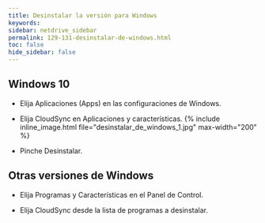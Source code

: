 ```yaml
---
title: Desinstalar la versión para Windows
keywords:
sidebar: netdrive_sidebar
permalink: 129-131-desinstalar-de-windows.html
toc: false
hide_sidebar: false
---
```


Windows 10
-----------
- Elija Aplicaciones (Apps) en las configuraciones de Windows.

- Elija CloudSync en Aplicaciones y características.
{% include inline_image.html file="desinstalar_de_windows_1.jpg" max-width="200" %}
- Pinche Desinstalar.

Otras versiones de Windows
--------------------------
- Elija Programas y Características en el Panel de Control.

- Elija CloudSync desde la lista de programas a desinstalar.
